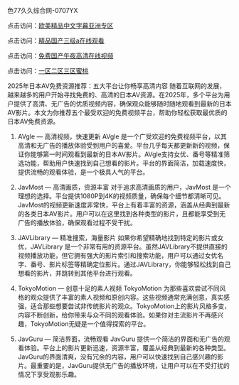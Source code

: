 色77久久综合网-0707YX

点击访问：<a href="https://bered.pages.dev/">欧美精品中文字幕亚洲专区</a>

点击访问：<a href="https://rtj-3zo.pages.dev/">精品国产三级a在线观看</a>

点击访问：<a href="https://vassv.pages.dev/">免费国产午夜高清在线视频</a>

点击访问：<a href="https://gsd-agv.pages.dev/">一区二区三区蜜桃</a>

2025年日本AV免费资源推荐：五大平台让你畅享高清内容
随着互联网的发展，越来越多的用户开始寻找免费的、高清的日本AV资源。在2025年，多个平台为用户提供了高清、无广告的优质视频内容，确保观众能够随时随地观看到最新的日本AV影片。本文为你推荐五个最受欢迎的免费视频平台，帮助你轻松获取最优质的日本AV免费资源。

1. AVgle — 高清视频，快速更新
AVgle 是一个广受欢迎的免费视频平台，以其高清和无广告的播放体验受到用户的喜爱。平台几乎每天都更新新的视频，保证你能够第一时间观看到最新的日本AV影片。AVgle支持女优、番号等精准筛选功能，帮助用户快速找到自己想看的影片。平台的界面简洁，加载速度快，提供流畅的观看体验，是一个极具人气的平台。

2. JavMost — 高清画质，资源丰富
对于追求高清画质的用户，JavMost 是一个理想的选择。平台提供1080P到4K的视频质量，确保每个细节都清晰可见。JavMost的视频更新速度非常快，平台上有着丰富的资源，涵盖从经典到最新的各类日本AV影片。用户可以在这里找到各种类型的影片，且都能享受到无广告的播放体验，确保观看过程不受干扰。

3. JAVLibrary — 精准搜索，海量影片
如果你希望精确地找到特定的影片或女优，JAVLibrary 是一个非常有用的资源平台。虽然JAVLibrary不提供直接的视频播放功能，但它拥有强大的影片索引和搜索功能，用户可以通过女优名字、番号、影片标签等精确定位影片。通过JAVLibrary，你能够轻松找到自己想看的影片，并跳转到其他平台进行观看。

4. TokyoMotion — 创意十足的素人视频
TokyoMotion 为那些喜欢尝试不同风格的观众提供了丰富的素人视频和原创内容。这些视频通常充满创意，真实感强，适合那些想要尝试非传统影片的观众。TokyoMotion上的影片风格多变，内容不断创新，给你带来与众不同的观看体验。如果你对主流影片不再感兴趣，TokyoMotion无疑是一个值得探索的平台。

5. JavGuru — 简洁界面，流畅观看
JavGuru 提供一个简洁的界面和无广告的观看体验。平台上的影片更新迅速，资源丰富，覆盖从经典到最新的各种类型。JavGuru的界面清爽，没有冗余的内容，用户可以快速找到自己感兴趣的影片。最重要的是，JavGuru提供无广告的播放环境，让用户可以在不受打扰的情况下享受观影乐趣。

<span style="display:none;">[Canonical link]( https://github.com/moimoi20250707/moimoi19 ）</span>

